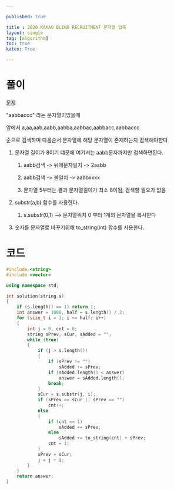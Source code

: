 ```yaml
---

published: true

title : 2020 KAKAO BLIND RECRUITMENT 문자열 압축
layout: single
tag: [algorithm]
toc: true
katex: True

---
```




# 풀이

[문제](https://school.programmers.co.kr/learn/courses/30/lessons/60057)

"aabbaccc" 라는 문자열이있을때

앞에서 a,aa,aab,aabb,aabba,aabbac,aabbacc,aabbaccc

순으로 검색하며 다음순서 문자열에 해당 문자열이 존재하는지 검색해야한다

1. 문자열 길이가 8이기 떄문에 여기서는 aabb문자까지만 검색하면된다.
   
   1. aabb검색 -> 뒤에문자일치 -> 2aabb
   
   2. aabb검색 -> 불일치 -> aabbxxxx
   
   3. 문자열 5부터는 결과 문자열길이가 최소 8이됨, 검색할 필요가 없음 

2. substr(a,b) 함수를 사용한다.
   
   1. s.substr(0,1) --> 문자열위치 0 부터 1개의 문자열을 복사한다

3. 숫자를 문자열로 바꾸기위해 to_string(int) 함수를 사용한다.

# 코드

```cpp
#include <string>
#include <vector>

using namespace std;

int solution(string s)
{
	if (s.length() == 1) return 1;
	int answer = 1000, half = s.length() / 2;
	for (size_t i = 1; i <= half; i++)
	{
		int j = 0, cnt = 0;
		string sPrev, sCur, sAdded = "";
		while (true)
		{
			if (j > s.length())
			{
				if (sPrev != "")
					sAdded += sPrev;
				if (sAdded.length() < answer)
					answer = sAdded.length();
				break;
			}
			sCur = s.substr(j, i);
			if (sPrev == sCur || sPrev == "")
				cnt++;
			else
			{
				if (cnt == 1)
					sAdded += sPrev;
				else
					sAdded += to_string(cnt) + sPrev;
				cnt = 1;
			}
			sPrev = sCur;
			j = j + i;
		}
	}
	return answer;
}
```
